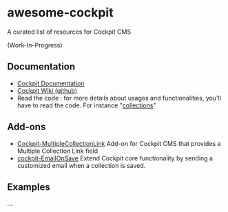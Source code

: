 # awesome-cockpit
A curated list of resources for Cockpit CMS

(Work-In-Progress)

## Documentation

* [Cockpit Documentation](https://getcockpit.com/documentation)
* [Cockpit Wiki (github)](https://github.com/agentejo/cockpit/wiki)
* Read the code : for more details about usages and functionalities, you'll have to read the code. For instance "[collections](https://github.com/agentejo/cockpit/blob/next/modules/Collections/bootstrap.php)"


## Add-ons

* [Cockpit-MultipleCollectionLink](https://github.com/pauloamgomes/Cockpit-MultipleCollectionLink)
Add-on for Cockpit CMS that provides a Multiple Collection Link field
* [cockpit-EmailOnSave](https://github.com/pauloamgomes/cockpit-EmailOnSave)
Extend Cockpit core functionality by sending a customized email when a collection is saved.

## Examples

...

